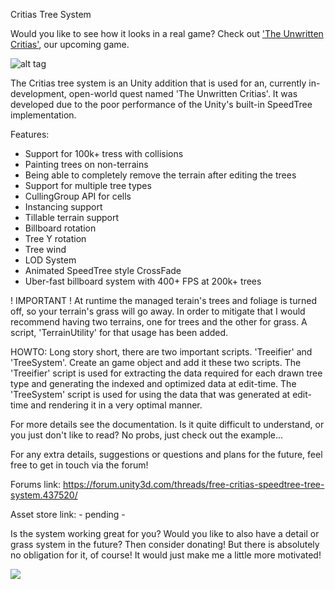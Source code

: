 Critias Tree System

Would you like to see how it looks in a real game? Check out ['The Unwritten Critias'](http://www.unwrittencritias.com), our upcoming game.

![alt tag](https://github.com/AssemblyJohn/Critias-TreeSystem/blob/master/CritiasTree.png)

The Critias tree system is an Unity addition that is used for an, currently in-development, open-world quest named 'The Unwritten Critias'. It was developed due to the poor
performance of the Unity's built-in SpeedTree implementation.

Features:
- Support for 100k+ tress with collisions
- Painting trees on non-terrains
- Being able to completely remove the terrain after editing the trees
- Support for multiple tree types
- CullingGroup API for cells
- Instancing support
- Tillable terrain support
- Billboard rotation
- Tree Y rotation
- Tree wind
- LOD System
- Animated SpeedTree style CrossFade
- Uber-fast billboard system with 400+ FPS at 200k+ trees

! IMPORTANT !
At runtime the managed terain's trees and foliage is turned off, so your terrain's grass will go away. In order to mitigate that I would recommend having two terrains, one for trees and the other for grass. A script, 'TerrainUtility' for that usage has been added.

HOWTO:
Long story short, there are two important scripts. 'Treeifier' and 'TreeSystem'. Create an game object and add it these two scripts. The 'Treeifier' script is used for extracting the data required for each drawn tree type and generating the indexed and optimized data at edit-time. The 'TreeSystem' script is used for using the data that was generated at edit-time and rendering it in a very optimal manner.

For more details see the documentation. Is it quite difficult to understand, or you just don't like to read? No probs, just check out the example...

For any extra details, suggestions or questions and plans for the future, feel free to get in touch via the forum!

Forums link: https://forum.unity3d.com/threads/free-critias-speedtree-tree-system.437520/

Asset store link: - pending -

Is the system working great for you? Would you like to also have a detail or grass system in the future? Then consider donating! But there is absolutely no obligation for it, of course! It would just make me a little more motivated!

[![](https://www.paypalobjects.com/en_US/i/btn/btn_donateCC_LG.gif)](https://www.paypal.com/cgi-bin/webscr?cmd=_s-xclick&hosted_button_id=MBCS7Q244JQUS)
